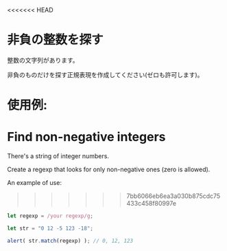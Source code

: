 <<<<<<< HEAD
# 非負の整数を探す

整数の文字列があります。

非負のものだけを探す正規表現を作成してください(ゼロも許可します)。

使用例:
=======
# Find non-negative integers

There's a string of integer numbers.

Create a regexp that looks for only non-negative ones (zero is allowed).

An example of use:
>>>>>>> 7bb6066eb6ea3a030b875cdc75433c458f80997e
```js
let regexp = /your regexp/g;

let str = "0 12 -5 123 -18";

alert( str.match(regexp) ); // 0, 12, 123
```
